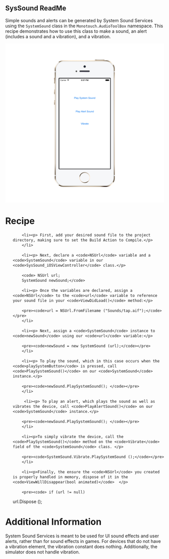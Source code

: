 SysSound ReadMe
---------------

Simple sounds and alerts can be generated by System Sound Services using the <code>SystemSound</code> class in the <code>Monotouch.AudioToolBox</code> namespace. This recipe demonstrates how to use this class to make a sound, an alert (includes a sound and a vibration), and a vibration. 

![SysSound Screen](/Screenshots/syssoundSS.png)

Recipe
======

<ol>
        

        <li><p> First, add your desired sound file to the project directory, making sure to set the Build Action to Compile.</p>
        </li>
        
        <li><p> Next, declare a <code>NSUrl</code> variable and a <code>SystemSound</code> variable in our <code>SysSound_iOSViewController</code> class.</p>
        
        <code> NSUrl url;
		SystemSound newSound;</code>
        
        <li><p> Once the variables are declared, assign a <code>NSUrl</code> to the <code>url</code> variable to reference your sound file in your <code>ViewDidLoad()</code> method:</p>
        
        <pre><code>url = NSUrl.FromFilename ("Sounds/tap.aif");</code></pre>
        </li>
        
        <li><p> Next, assign a <code>SystemSound</code> instance to <code>newSound</code> using our <code>url</code> variable:</p>
        
        <pre><code>newSound = new SystemSound (url);</code></pre>
        </li>
        
        <li><p> To play the sound, which in this case occurs when the <code>playSystemButton</code> is pressed, call <code>PlaySystemSound()</code> on our <code>SystemSound</code> instance.</p>
        
        <pre><code>newSound.PlaySystemSound(); </code></pre>
        </li>
            
         <li><p> To play an alert, which plays the sound as well as vibrates the device, call <code>PlayAlertSound()</code> on our <code>SystemSound</code> instance.</p>
        
        <pre><code>newSound.PlaySystemSound(); </code></pre>
        </li>
        
        <li><p>To simply vibrate the device, call the <code>PlaySystemSound()</code> method on the <code>Vibrate</code> field of the <code>SystemSound</code> class. </p>

        <pre><code>SystemSound.Vibrate.PlaySystemSound ();</code></pre>
        </li>
        
        <li><p>Finally, the ensure the <code>NSUrl</code> you created is properly handled in memory, dispose of it in the <code>ViewWillDisappear(bool animated)</code>  </p>

        <pre><code>	if (url != null)
   url.Dispose (); </code></pre>
        </li>
                    
        
</ol>

Additional Information
======================

System Sound Services is meant to be used for UI sound effects and user alerts, rather than for sound effects in games. For devices that do not have a vibration element, the vibration constant does nothing. Additionally, the simulator does not handle vibration. 
        

